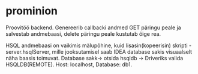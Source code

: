 # prominion

Proovitöö backend.
Genereerib callbacki andmed GET päringu peale ja salvestab andmebaasi, delete päringu peale kustutab õige rea.

HSQL andmebaasi on vaikimis mälupõhine, kuid lisasin(kopeerisin) skripti - server.hsqlServer, mille jooksutamisel saab IDEA database sakis visuaalselt näha baasis toimuvat.
Database sakk-> otsida hsqldb -> Driveriks valida HSQLDB(REMOTE). Host: localhost, Database: db1.
